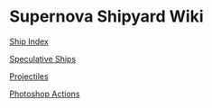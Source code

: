 # Supernova Shipyard Wiki
[Ship Index](https://github.com/NebulaTank/Supernova-Shipyard-Wiki/wiki/1-Ship-Index)

[Speculative Ships](https://github.com/NebulaTank/Supernova-Shipyard-Wiki/wiki/1-Speculative-Ships)

[Projectiles](https://github.com/NebulaTank/Supernova-Shipyard-Wiki/wiki/2-Projectiles)

[Photoshop Actions](https://github.com/NebulaTank/Supernova-Shipyard-Wiki/wiki/4-Photoshop-Actions)
